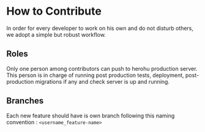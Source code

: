 # How to Contribute

In order for every developer to work on his own and do not disturb others, we adopt a simple but robust workflow.

## Roles

Only one person among contributors can push to herohu production server. This person is in charge of running post production tests, deployment, post-production migrations if any and check server is up and running.

## Branches

Each new feature should have is own branch following this naming convention : `<username_feature-name>`


